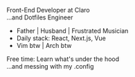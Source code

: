 Front-End Developer at Claro <br>
...and Dotfiles Engineer

- Father | Husband | Frustrated Musician
- Daily stack: React, Next.js, Vue
- Vim btw | Arch btw

Free time: 
Learn what's under the hood <br>
...and messing with my .config
